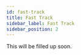 ```yaml
---
id: fast-track
title: Fast Track
sidebar_label: Fast Track
sidebar_position: 2
---
```


This will be filled up soon.